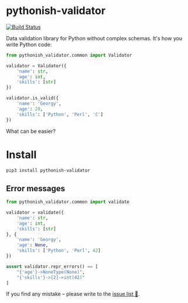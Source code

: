 # pythonish-validator

[![Build Status](https://travis-ci.org/bugov/pythonish-validator.svg?branch=master)](https://travis-ci.org/bugov/pythonish-validator)

Data validation library for Python without complex schemas.
It's how you write Python code:

```Python
from pythonish_validator.common import Validator

validator = Validator({
    'name': str,
    'age': int,
    'skills': [str]
})

validator.is_valid({
    'name': 'Georgy',
    'age': 29,
    'skills': ['Python', 'Perl', 'C']
})
```

What can be easier?

# Install

```bash
pip3 install pythonish-validator
```

## Error messages

```Python
from pythonish_validator.common import validate

validator = validate({
    'name': str,
    'age': int,
    'skills': [str]
}, {
    'name': 'Georgy',
    'age': None,
    'skills': ['Python', 'Perl', 42]
})

assert validator.repr_errors() == [
    "{'age'}->NoneType(None)",
    "{'skills'}->[2]->int(42)"
]
```

If you find any mistake – please write to the [issue list 🐨](https://github.com/bugov/pythonish-validator/issues).
